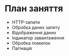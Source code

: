 # План заняття

- HTTP-запити
- Обробка даних запиту
- Відображення даних
- Індикатор завантаження
- Обробка помилок
- Пагінація

<!-- https://hn.algolia.com/api/v1/search?query=react -->
